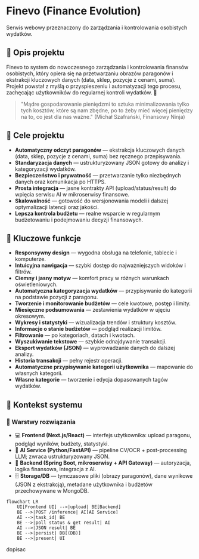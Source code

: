# Finevo (Finance Evolution)
Serwis webowy przeznaczony do zarządzania i kontrolowania osobistych wydatków.

## 📖 Opis projektu
Finevo to system do nowoczesnego zarządzania i kontrolowania finansów osobistych, który opiera się na przetwarzaniu obrazów paragonów i ekstrakcji kluczowych danych (data, sklep, pozycje z cenami, suma). Projekt powstał z myślą o przyspieszeniu i automatyzacji tego procesu, zachęcając użytkowników do regularnej kontroli wydatków. 💸
  
> "Mądre gospodarowanie pieniędzmi to sztuka minimalizowania tylko tych kosztów, które są nam zbędne, po to żeby mieć więcej pieniędzy na to, co jest dla nas ważne."
> (Michał Szafrański, Finansowy Ninja)

## 🎯 Cele projektu
- **Automatyczny odczyt paragonów** — ekstrakcja kluczowych danych (data, sklep, pozycje z cenami, suma) bez ręcznego przepisywania.
- **Standaryzacja danych** — ustrukturyzowany JSON gotowy do analizy i kategoryzacji wydatków.
- **Bezpieczeństwo i prywatność** — przetwarzanie tylko niezbędnych danych oraz komunikacja po HTTPS.
- **Prosta integracja** — jasne kontrakty API (upload/status/result) do wpięcia serwisu AI w mikroserwisy finansowe.
- **Skalowalność** — gotowość do wersjonowania modeli i dalszej optymalizacji latencji oraz jakości.
- **Lepsza kontrola budżetu** — realne wsparcie w regularnym budżetowaniu i podejmowaniu decyzji finansowych.

## 🧰 Kluczowe funkcje
- **Responsywny design** — wygodna obsługa na telefonie, tablecie i komputerze.
- **Intuicyjna nawigacja** — szybki dostęp do najważniejszych widoków i filtrów.
- **Ciemny i jasny motyw** — komfort pracy w różnych warunkach oświetleniowych.
- **Automatyczna kategoryzacja wydatków** — przypisywanie do kategorii na podstawie pozycji z paragonu.
- **Tworzenie i monitorowanie budżetów** — cele kwotowe, postęp i limity.
- **Miesięczne podsumowania** — zestawienia wydatków w ujęciu okresowym.
- **Wykresy i statystyki** — wizualizacja trendów i struktury kosztów.
- **Informacje o stanie budżetów** — podgląd realizacji limitów.
- **Filtrowanie** — po kategoriach, datach i kwotach.
- **Wyszukiwanie tekstowe** — szybkie odnajdywanie transakcji.
- **Eksport wydatków (JSON)** — wyprowadzanie danych do dalszej analizy.
- **Historia transakcji** — pełny rejestr operacji.
- **Automatyczne przypisywanie kategorii użytkownika** — mapowanie do własnych kategorii.
- **Własne kategorie** — tworzenie i edycja dopasowanych tagów wydatków.

## 🧭 Kontekst systemu

### 🧱 Warstwy rozwiązania
- 💻 **Frontend (Next.js/React)** — interfejs użytkownika: upload paragonu, podgląd wyników, budżety, statystyki.
- 🧪 **AI Service (Python/FastAPI)** — pipeline CV/OCR + post-processing LLM; zwraca ustrukturyzowany JSON.
- 🧰 **Backend (Spring Boot, mikroserwisy + API Gateway)** — autoryzacja, logika finansowa, integracja z AI.
- 🗄️ **Storage/DB** — tymczasowe pliki (obrazy paragonów), dane wynikowe (JSON z ekstrakcją), metadane użytkownika i budżetów przechowywane w MongoDB.

```mermaid
flowchart LR
    UI[Frontend UI] -->|upload| BE[Backend]
    BE -->|POST /inference| AI[AI Service]
    AI -->|task_id| BE
    BE -->|poll status & get result| AI
    AI -->|JSON result| BE
    BE -->|persist| DB[(DB)]
    BE -->|present| UI
```

dopisac 
